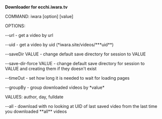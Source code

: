 **Downloader for ecchi.iwara.tv**

COMMAND: iwara [option] [value]

OPTIONS:
<p>--url                  - get a video by url</p>
<p>--uid                  - get a video by uid (*iwara.site/videos/***uid**)</p>
<p>--saveDir VALUE        - change default save directory for session to VALUE</p>
<p>--save-dir-force VALUE - change default save directory for session to VALUE and creating them if they doesn't exist</p>
<p>--timeOut              - set how long it is needed to wait for loading pages</p>
<p>--groupBy              - group downloaded videos by *value*</p>
<p>                         VALUES: author, day, fulldate</p>
<p>--all                  - download with no looking at UID of last saved video from the last time you downloaded **all** videos</p>